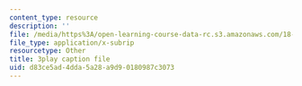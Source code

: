 ```yaml
---
content_type: resource
description: ''
file: /media/https%3A/open-learning-course-data-rc.s3.amazonaws.com/18-06-linear-algebra-spring-2010/d83ce5ad4dda5a28a9d90180987c3073_l88D4r74gtM.vtt
file_type: application/x-subrip
resourcetype: Other
title: 3play caption file
uid: d83ce5ad-4dda-5a28-a9d9-0180987c3073
---
```

